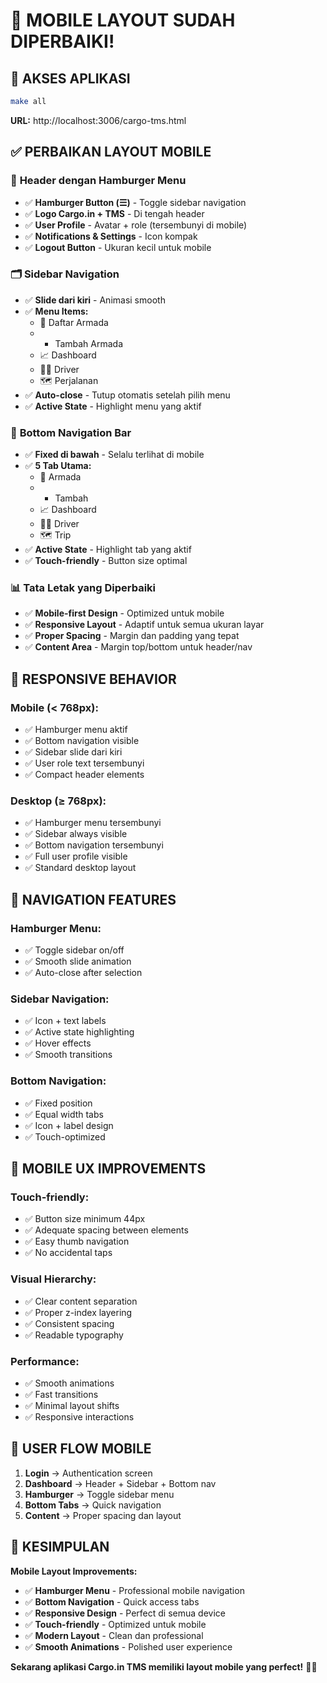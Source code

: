 # 📱 MOBILE LAYOUT SUDAH DIPERBAIKI!

## 🚀 AKSES APLIKASI

```bash
make all
```

**URL:** http://localhost:3006/cargo-tms.html

## ✅ PERBAIKAN LAYOUT MOBILE

### 🔧 **Header dengan Hamburger Menu**
- ✅ **Hamburger Button (☰)** - Toggle sidebar navigation
- ✅ **Logo Cargo.in + TMS** - Di tengah header
- ✅ **User Profile** - Avatar + role (tersembunyi di mobile)
- ✅ **Notifications & Settings** - Icon kompak
- ✅ **Logout Button** - Ukuran kecil untuk mobile

### 🗂️ **Sidebar Navigation**
- ✅ **Slide dari kiri** - Animasi smooth
- ✅ **Menu Items:**
  - 🚚 Daftar Armada
  - + Tambah Armada
  - 📈 Dashboard
  - 👨💼 Driver
  - 🗺️ Perjalanan
- ✅ **Auto-close** - Tutup otomatis setelah pilih menu
- ✅ **Active State** - Highlight menu yang aktif

### 📍 **Bottom Navigation Bar**
- ✅ **Fixed di bawah** - Selalu terlihat di mobile
- ✅ **5 Tab Utama:**
  - 🚚 Armada
  - + Tambah
  - 📈 Dashboard
  - 👨💼 Driver
  - 🗺️ Trip
- ✅ **Active State** - Highlight tab yang aktif
- ✅ **Touch-friendly** - Button size optimal

### 📊 **Tata Letak yang Diperbaiki**
- ✅ **Mobile-first Design** - Optimized untuk mobile
- ✅ **Responsive Layout** - Adaptif untuk semua ukuran layar
- ✅ **Proper Spacing** - Margin dan padding yang tepat
- ✅ **Content Area** - Margin top/bottom untuk header/nav

## 🎨 **RESPONSIVE BEHAVIOR**

### **Mobile (< 768px):**
- ✅ Hamburger menu aktif
- ✅ Bottom navigation visible
- ✅ Sidebar slide dari kiri
- ✅ User role text tersembunyi
- ✅ Compact header elements

### **Desktop (≥ 768px):**
- ✅ Hamburger menu tersembunyi
- ✅ Sidebar always visible
- ✅ Bottom navigation tersembunyi
- ✅ Full user profile visible
- ✅ Standard desktop layout

## 🔧 **NAVIGATION FEATURES**

### **Hamburger Menu:**
- ✅ Toggle sidebar on/off
- ✅ Smooth slide animation
- ✅ Auto-close after selection

### **Sidebar Navigation:**
- ✅ Icon + text labels
- ✅ Active state highlighting
- ✅ Hover effects
- ✅ Smooth transitions

### **Bottom Navigation:**
- ✅ Fixed position
- ✅ Equal width tabs
- ✅ Icon + label design
- ✅ Touch-optimized

## 📱 **MOBILE UX IMPROVEMENTS**

### **Touch-friendly:**
- ✅ Button size minimum 44px
- ✅ Adequate spacing between elements
- ✅ Easy thumb navigation
- ✅ No accidental taps

### **Visual Hierarchy:**
- ✅ Clear content separation
- ✅ Proper z-index layering
- ✅ Consistent spacing
- ✅ Readable typography

### **Performance:**
- ✅ Smooth animations
- ✅ Fast transitions
- ✅ Minimal layout shifts
- ✅ Responsive interactions

## 🎯 **USER FLOW MOBILE**

1. **Login** → Authentication screen
2. **Dashboard** → Header + Sidebar + Bottom nav
3. **Hamburger** → Toggle sidebar menu
4. **Bottom Tabs** → Quick navigation
5. **Content** → Proper spacing dan layout

## 🎉 **KESIMPULAN**

**Mobile Layout Improvements:**
- ✅ **Hamburger Menu** - Professional mobile navigation
- ✅ **Bottom Navigation** - Quick access tabs
- ✅ **Responsive Design** - Perfect di semua device
- ✅ **Touch-friendly** - Optimized untuk mobile
- ✅ **Modern Layout** - Clean dan professional
- ✅ **Smooth Animations** - Polished user experience

**Sekarang aplikasi Cargo.in TMS memiliki layout mobile yang perfect!** 📱✨